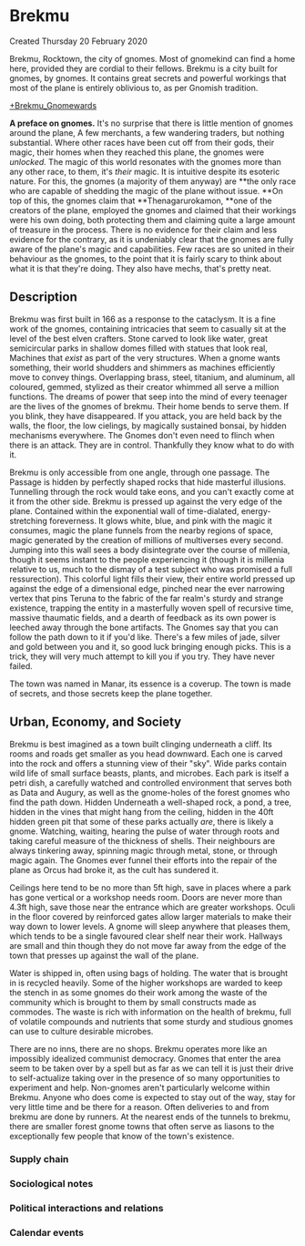 # Brekmu
Created Thursday 20 February 2020

Brekmu, Rocktown, the city of gnomes. Most of gnomekind can find a home here, provided they are cordial to their fellows. Brekmu is a city built for gnomes, by gnomes. It contains great secrets and powerful workings that most of the plane is entirely oblivious to, as per Gnomish tradition.

[+Brekmu_Gnomewards](./Brekmu/Brekmu_Gnomewards.markdown) 

**A preface on gnomes.**
It's no surprise that there is little mention of gnomes around the plane, A few merchants, a few wandering traders, but nothing substantial. Where other races have been cut off from their gods, their magic, their homes when they reached this plane, the gnomes were *unlocked.* The magic of this world resonates with the gnomes more than any other race, to them, it's *their* magic. It is intuitive despite its esoteric nature. For this, the gnomes (a majority of them anyway) are **the only race who are capable of shedding the magic of the plane without issue. **On top of this, the gnomes claim that **Thenagarurokamon, **one of the creators of the plane, employed the gnomes and claimed that their workings were his own doing, both protecting them and claiming quite a large amount of treasure in the process. There is no evidence for their claim and less evidence for the contrary, as it is undeniably clear that the gnomes are fully aware of the plane's magic and capabilities. Few races are so united in their behaviour as the gnomes, to the point that it is fairly scary to think about what it is that they're doing. They also have mechs, that's pretty neat.
	

Description
-----------
Brekmu was first built in 166 as a response to the cataclysm. It is a fine work of the gnomes, containing intricacies that seem to casually sit at the level of the best elven crafters. Stone carved to look like water, great semicircular parks in shallow domes filled with statues that look real, Machines that *exist* as part of the very structures. When a gnome wants something, their world shudders and shimmers as machines efficiently move to convey things. Overlapping brass, steel, titanium, and aluminum, all coloured, gemmed, stylized as their creator whimmed all serve a million functions. The dreams of power that seep into the mind of every teenager are the lives of the gnomes of brekmu. Their home bends to serve them. If you blink, they have disappeared. If you attack, you are held back by the walls, the floor, the low cielings, by magically sustained  bonsai, by hidden mechanisms everywhere. The Gnomes don't even need to flinch when there is an attack. They are in control. Thankfully they know what to do with it.
	
Brekmu is only accessible from one angle, through one passage. The Passage is hidden by perfectly shaped rocks that hide masterful illusions. Tunnelling through the rock would take eons, and you can't exactly come at it from the other side. Brekmu is pressed up against the very edge of the plane. Contained within the exponential wall of time-dialated, energy-stretching foreverness. It glows white, blue, and pink with the magic it consumes, magic the plane funnels from the nearby regions of space, magic generated by the creation of millions of multiverses every second. Jumping into this wall sees a body disintegrate over the course of millenia, though it seems instant to the people experiencing it (though it is millenia relative to us, much to the dismay of a test subject who was promised a full ressurection). This colorful light fills their view, their entire world pressed up against the edge of a dimensional edge, pinched near the ever narrowing vertex that pins Teruna to the fabric of the far realm's sturdy and strange existence, trapping the entity in a masterfully woven spell of recursive time, massive thaumatic fields, and a dearth of feedback as its own power is leeched away through the bone artifacts. The Gnomes say that you can follow the path down to it if you'd like. There's a few miles of jade, silver and gold between you and it, so good luck bringing enough picks. This is a trick, they will very much attempt to kill you if you try. They have never failed.
	
The town was named in Manar, its essence is a coverup. The town is made of secrets, and those secrets keep the plane together.
	

Urban, Economy, and Society
---------------------------

Brekmu is best imagined as a town built clinging underneath a cliff. Its rooms and roads get smaller as you head downward. Each one is carved into the rock and offers a stunning view of their "sky".  Wide parks  contain wild life of small surface beasts, plants, and microbes. Each park is itself a petri dish, a carefully watched and controlled environment that serves both as Data and Augury, as well as the gnome-holes of the forest gnomes who find the path down. Hidden Underneath a well-shaped rock, a pond, a tree, hidden in the vines that might hang from the ceiling, hidden in the 40ft hidden green pit that some of these parks actually *are*, there is likely a gnome. Watching, waiting, hearing the pulse of water through roots and taking careful measure of the thickness of shells. Their neighbours are always tinkering away, spinning magic through metal, stone, or through magic again. The Gnomes ever funnel their efforts into the repair of the plane as Orcus had broke it, as the cult has sundered it. 
	
Ceilings here tend to be no more than 5ft high, save in places where a park has gone vertical or a workshop needs room. Doors are never more than 4.3ft high, save those near the entrance which are greater workshops. Oculi in the floor covered by reinforced gates allow larger materials to make their way down to lower levels. A gnome will sleep anywhere that pleases them, which tends to be a single favoured clear shelf near their work. Hallways are small and thin though they do not move far away from the edge of the town that presses up against the wall of the plane. 
	
Water is shipped in, often using bags of holding. The water that is brought in is recycled heavily. Some of the higher workshops are warded to keep the stench in as some gnomes do their work among the waste of the community which is brought to them by small constructs made as commodes. The waste is rich with information on the health of brekmu, full of volatile compounds and nutrients that some sturdy and studious gnomes can use to culture desirable microbes.

There are no inns, there are no shops. Brekmu operates more like an impossibly idealized communist democracy. Gnomes that enter the area seem to be taken over by a spell but as far as we can tell it is just their drive to self-actualize taking over in the presence of so many opportunities to experiment and help. Non-gnomes aren't particularly welcome within Brekmu. Anyone who does come is expected to stay out of the way, stay for very little time and be there for a reason. Often deliveries to and from brekmu are done by runners. At the nearest ends of the tunnels to brekmu, there are smaller forest gnome towns that often serve as liasons to the exceptionally few people that know of the town's existence. 
	






### Supply chain

### Sociological notes

### Political interactions and relations

### Calendar events



